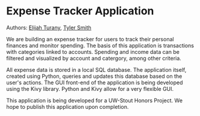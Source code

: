 # Expense Tracker Application
Authors:
[Elijah Turany](https://github.com/ElijahTurany), [Tyler Smith](https://github.com/smithty8567)

We are building an expense tracker for users to track their personal finances and monitor spending. The basis of this application is transactions with categories linked to accounts. Spending and income data can be filtered and visualized by account and catergory, among other criteria. 

All expense data is stored in a local SQL database. The application itself, created using Python, queries and updates this database based on the user's actions. The GUI front-end of the application is being developed using the Kivy library. Python and Kivy allow for a very flexible GUI.

This application is being developed for a UW-Stout Honors Project. We hope to publish this application upon completion. 
